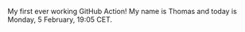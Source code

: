 My first ever working GitHub Action!
My name is Thomas and today is Monday, 5 February, 19:05 CET. 
